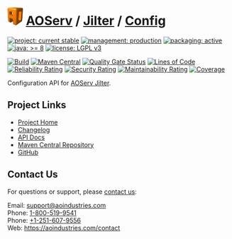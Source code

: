 # [<img src="ao-logo.png" alt="AO Logo" width="35" height="40">](https://github.com/aoindustries) [AOServ](https://aoindustries.com/aoserv/) / [Jilter](https://github.com/aoindustries/aoserv-jilter) / [Config](https://github.com/aoindustries/aoserv-jilter-config)

[![project: current stable](https://aoindustries.com/ao-badges/project-current-stable.svg)](https://aoindustries.com/life-cycle#project-current-stable)
[![management: production](https://aoindustries.com/ao-badges/management-production.svg)](https://aoindustries.com/life-cycle#management-production)
[![packaging: active](https://aoindustries.com/ao-badges/packaging-active.svg)](https://aoindustries.com/life-cycle#packaging-active)  
[![java: &gt;= 8](https://aoindustries.com/ao-badges/java-8.svg)](https://docs.oracle.com/javase/8/docs/api/)
[![license: LGPL v3](https://aoindustries.com/ao-badges/license-lgpl-3.0.svg)](https://www.gnu.org/licenses/lgpl-3.0)

[![Build](https://github.com/aoindustries/aoserv-jilter-config/workflows/Build/badge.svg?branch=master)](https://github.com/aoindustries/aoserv-jilter-config/actions?query=workflow%3ABuild)
[![Maven Central](https://maven-badges.herokuapp.com/maven-central/com.aoindustries/aoserv-jilter-config/badge.svg)](https://maven-badges.herokuapp.com/maven-central/com.aoindustries/aoserv-jilter-config)
[![Quality Gate Status](https://sonarcloud.io/api/project_badges/measure?branch=master&project=com.aoapps.platform%3Aaoapps-jilter-config&metric=alert_status)](https://sonarcloud.io/dashboard?branch=master&id=com.aoapps.platform%3Aaoapps-jilter-config)
[![Lines of Code](https://sonarcloud.io/api/project_badges/measure?branch=master&project=com.aoapps.platform%3Aaoapps-jilter-config&metric=ncloc)](https://sonarcloud.io/component_measures?branch=master&id=com.aoapps.platform%3Aaoapps-jilter-config&metric=ncloc)  
[![Reliability Rating](https://sonarcloud.io/api/project_badges/measure?branch=master&project=com.aoapps.platform%3Aaoapps-jilter-config&metric=reliability_rating)](https://sonarcloud.io/component_measures?branch=master&id=com.aoapps.platform%3Aaoapps-jilter-config&metric=Reliability)
[![Security Rating](https://sonarcloud.io/api/project_badges/measure?branch=master&project=com.aoapps.platform%3Aaoapps-jilter-config&metric=security_rating)](https://sonarcloud.io/component_measures?branch=master&id=com.aoapps.platform%3Aaoapps-jilter-config&metric=Security)
[![Maintainability Rating](https://sonarcloud.io/api/project_badges/measure?branch=master&project=com.aoapps.platform%3Aaoapps-jilter-config&metric=sqale_rating)](https://sonarcloud.io/component_measures?branch=master&id=com.aoapps.platform%3Aaoapps-jilter-config&metric=Maintainability)
[![Coverage](https://sonarcloud.io/api/project_badges/measure?branch=master&project=com.aoapps.platform%3Aaoapps-jilter-config&metric=coverage)](https://sonarcloud.io/component_measures?branch=master&id=com.aoapps.platform%3Aaoapps-jilter-config&metric=Coverage)

Configuration API for [AOServ Jilter](https://github.com/aoindustries/aoserv-jilter).

## Project Links
* [Project Home](https://aoindustries.com/aoserv/jilter/config/)
* [Changelog](https://aoindustries.com/aoserv/jilter/config/changelog)
* [API Docs](https://aoindustries.com/aoserv/jilter/config/apidocs/)
* [Maven Central Repository](https://search.maven.org/artifact/com.aoindustries/aoserv-jilter-config)
* [GitHub](https://github.com/aoindustries/aoserv-jilter-config)

## Contact Us
For questions or support, please [contact us](https://aoindustries.com/contact):

Email: [support@aoindustries.com](mailto:support@aoindustries.com)  
Phone: [1-800-519-9541](tel:1-800-519-9541)  
Phone: [+1-251-607-9556](tel:+1-251-607-9556)  
Web: https://aoindustries.com/contact

